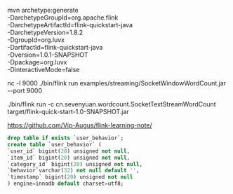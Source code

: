 mvn archetype:generate \
    -DarchetypeGroupId=org.apache.flink \
    -DarchetypeArtifactId=flink-quickstart-java \
    -DarchetypeVersion=1.8.2 \
    -DgroupId=org.luvx \
    -DartifactId=flink-quickstart-java \
    -Dversion=1.0.1-SNAPSHOT \
    -Dpackage=org.luvx \
    -DinteractiveMode=false



nc -l 9000
./bin/flink run examples/streaming/SocketWindowWordCount.jar --port 9000

./bin/flink run -c cn.sevenyuan.wordcount.SocketTextStreamWordCount target/flink-quick-start-1.0-SNAPSHOT.jar


https://github.com/Vip-Augus/flink-learning-note/

```sql
drop table if exists `user_behavior`;
create table `user_behavior` (
`user_id` bigint(20) unsigned not null,
`item_id` bigint(20) unsigned not null,
`category_id` bigint(20) unsigned not null,
`behavior`varchar(32) not null default '',
`timestamp` bigint(20) unsigned not null
) engine=innodb default charset=utf8;
```